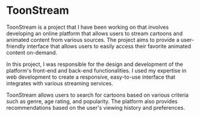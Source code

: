 # ToonStream
ToonStream is a project that I have been working on that involves developing an online platform that allows users to stream cartoons and animated content from various sources. The project aims to provide a user-friendly interface that allows users to easily access their favorite animated content on-demand.

In this project, I was responsible for the design and development of the platform's front-end and back-end functionalities. I used my expertise in web development to create a responsive, easy-to-use interface that integrates with various streaming services.

ToonStream allows users to search for cartoons based on various criteria such as genre, age rating, and popularity. The platform also provides recommendations based on the user's viewing history and preferences.


